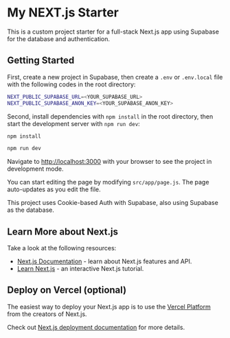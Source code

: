 # My NEXT.js Starter

This is a custom project starter for a full-stack Next.js app using Supabase for the database and authentication.

## Getting Started

First, create a new project in Supabase, then create a `.env` or `.env.local` file with the following codes in the root directory:

```bash
NEXT_PUBLIC_SUPABASE_URL=<YOUR_SUPABASE_URL>
NEXT_PUBLIC_SUPABASE_ANON_KEY=<YOUR_SUPABASE_ANON_KEY>
```


Second, install dependencies with `npm install` in the root directory, then start the development server with `npm run dev`:

```bash
npm install

npm run dev
```

Navigate to [http://localhost:3000](http://localhost:3000) with your browser to see the project in development mode.

You can start editing the page by modifying `src/app/page.js`. The page auto-updates as you edit the file.

This project uses Cookie-based Auth with Supabase, also using Supabase as the database.

## Learn More about Next.js

Take a look at the following resources:

- [Next.js Documentation](https://nextjs.org/docs) - learn about Next.js features and API.
- [Learn Next.js](https://nextjs.org/learn) - an interactive Next.js tutorial.

## Deploy on Vercel (optional)

The easiest way to deploy your Next.js app is to use the [Vercel Platform](https://vercel.com/new?utm_medium=default-template&filter=next.js&utm_source=create-next-app&utm_campaign=create-next-app-readme) from the creators of Next.js.

Check out [Next.js deployment documentation](https://nextjs.org/docs/deployment) for more details.
